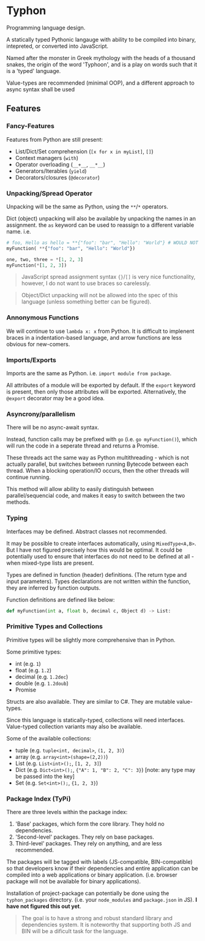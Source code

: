 # Typhon

Programming language design.

A statically typed Pythonic langauge with ability to be compiled into binary, intepreted, or 
converted into JavaScript.

Named after the monster in Greek mythology with the heads of a thousand snakes, the origin of 
the word 'Typhoon', and is a play on words such that it is a 'typed' language.

Value-types are recommended (minimal OOP), and a different approach to async syntax shall be 
used

## Features

### Fancy-Features

Features from Python are still present:
* List/Dict/Set comprehension (`[x for x in myList]`, `[]`)
* Context managers (`with`)
* Operator overloading (`__+__`, `__*__`)
* Generators/Iterables (`yield`)
* Decorators/closures (`@decorator`)

### Unpacking/Spread Operator

Unpacking will be the same as Python, using the `**`/`*` operators.

Dict (object) unpacking will also be available by unpacking the names in an assignment. 
the `as` keyword can be used to reassign to a different variable name. i.e.
```python
# foo, Hello as hello = **{"foo": "bar", "Hello": "World"} # WOULD NOT BE AVAILABLE
myFunction( **{"foo": "bar", "Hello": "World"})

one, two, three = *[1, 2, 3]
myFunction(*[1, 2, 3])
```
> JavaScript spread assignment syntax `{}`/`[]` is very nice functionality, however, I 
> do not want to use braces so carelessly. 

> Object/Dict unpacking will not be allowed into the spec of this language (unless something 
> better can be figured).

### Annonymous Functions

We will continue to use `lambda x: x` from Python. It is difficult to implenent braces in a 
indentation-based language, and arrow functions are less obvious for new-comers.

### Imports/Exports

Imports are the same as Python. i.e. `import module from package`.

All attributes of a module will be exported by default. If the `export` keyword is present,
then only those attributes will be exported. Alternatively, the `@export` decorator may be
a good idea.

### Asyncrony/parallelism

There will be no async-await syntax.

Instead, function calls may be prefixed with `go` (i.e. `go myFunction()`), which will run the
code in a seperate thread and returns a Promise. 

These threads act the same way as Python multithreading - which is 
not actually parallel, but switches between running Bytecode between each thread. When a 
blocking operation/IO occurs, then the other threads will continue running. 

This method will allow ability to easily distinguish between parallel/sequencial code, and makes
it easy to switch between the two methods.

### Typing

Interfaces may be defined. Abstract classes not recommended.

It may be possible to create interfaces automatically, using `MixedType<A,B>`. But I have not
figured precisely how this would be optimal. It could be potentially used to ensure that 
interfaces do not need to be defined at all - when mixed-type lists are present.

Types are defined in function (header) definitions. (The return type and input parameters). 
Types declarations are not written within the function, they are inferred by function outputs.

Function definitions are defined like below:
```python
def myFunction(int a, float b, decimal c, Object d) -> List:
```

### Primitive Types and Collections

Primitive types will be slightly more comprehensive than in Python. 

Some primitive types:
* int (e.g. `1`)
* float (e.g. `1.2`)
* decimal (e.g. `1.2dec`)
* double (e.g. `1.2doub`)
* Promise

Structs are also available. They are similar to C#. They are mutable value-types.

Since this language is statically-typed, collections will need interfaces. Value-typed collection 
variants may also be available.

Some of the available collections:
* tuple (e.g. `tuple<int, decimal>`, `(1, 2, 3)`)
* array (e.g. `array<int>(shape=(2,2))`)
* List (e.g. `List<int>();`, `[1, 2, 3]`)
* Dict (e.g. `Dict<int>();`, `{"A": 1, "B": 2, "C": 3}`) [note: any type may be passed into the key]
* Set (e.g. `Set<int>();`, `{1, 2, 3}`)

### Package Index (TyPi)

There are three levels within the package index:
1. 'Base' packages, which form the core library. They hold no dependencies.
2. 'Second-level' packages. They rely on base packages.
3. Third-level' packages. They rely on anything, and are less recommended.

The packages will be tagged with labels (JS-compatible, BIN-compatible) so that developers
know if their dependencies and entire application can be compiled into a web applications 
or binary application. (i.e. browser package will not be available for binary applications).

Installation of project-package can potentially be done using the `typhon_packages` directory. 
(i.e. your `node_modules` and `package.json` in JS). **I have not figured this out yet**.

> The goal is to have a strong and robust standard library and dependencies system.
> It is noteworthy that supporting both JS and BIN will be a dificult task for the language.

